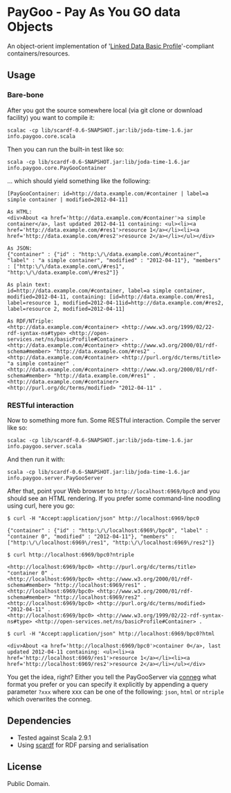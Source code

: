 # PayGoo - Pay As You GO data Objects

An object-orient implementation of '[Linked Data Basic Profile](http://www.w3.org/Submission/2012/SUBM-ldbp-20120326/ "Linked Data Basic Profile 1.0")'-compliant containers/resources.

## Usage

### Bare-bone 

After you got the source somewhere local (via git clone or download facility) you want to compile it:

	scalac -cp lib/scardf-0.6-SNAPSHOT.jar:lib/joda-time-1.6.jar info.paygoo.core.scala

Then you can run the built-in test like so:

	scala -cp lib/scardf-0.6-SNAPSHOT.jar:lib/joda-time-1.6.jar info.paygoo.core.PayGooContainer

... which should yield something like the following:

	[PayGooContainer: id=http://data.example.com/#container | label=a simple container | modified=2012-04-11]

	As HTML:
	<div>About <a href='http://data.example.com/#container'>a simple container</a>, last updated 2012-04-11 containing: <ul><li><a href='http://data.example.com/#res1'>resource 1</a></li><li><a href='http://data.example.com/#res2'>resource 2</a></li></ul></div>

	As JSON:
	{"container" : {"id" : "http:\/\/data.example.com\/#container", "label" : "a simple container", "modified" : "2012-04-11"}, "members" : ["http:\/\/data.example.com\/#res1", "http:\/\/data.example.com\/#res2"]}

	As plain text:
	id=http://data.example.com/#container, label=a simple container, modified=2012-04-11, containing: [id=http://data.example.com/#res1, label=resource 1, modified=2012-04-11id=http://data.example.com/#res2, label=resource 2, modified=2012-04-11]

	As RDF/NTriple:
	<http://data.example.com/#container> <http://www.w3.org/1999/02/22-rdf-syntax-ns#type> <http://open-services.net/ns/basicProfile#Container> .
	<http://data.example.com/#container> <http://www.w3.org/2000/01/rdf-schema#member> "http://data.example.com/#res2" .
	<http://data.example.com/#container> <http://purl.org/dc/terms/title> "a simple container" .
	<http://data.example.com/#container> <http://www.w3.org/2000/01/rdf-schema#member> "http://data.example.com/#res1" .
	<http://data.example.com/#container> <http://purl.org/dc/terms/modified> "2012-04-11" .

### RESTful interaction

Now to something more fun. Some RESTful interaction. Compile the server like so:

	scalac -cp lib/scardf-0.6-SNAPSHOT.jar:lib/joda-time-1.6.jar info.paygoo.server.scala

And then run it with:

	scala -cp lib/scardf-0.6-SNAPSHOT.jar:lib/joda-time-1.6.jar info.paygoo.server.PayGooServer

After that, point your Web browser to `http://localhost:6969/bpc0` and you should see an HTML rendering. If you prefer some command-line noodling using curl, here you go:

	$ curl -H "Accept:application/json" http://localhost:6969/bpc0
	
	{"container" : {"id" : "http:\/\/localhost:6969\/bpc0", "label" : "container 0", "modified" : "2012-04-11"}, "members" : ["http:\/\/localhost:6969\/res1", "http:\/\/localhost:6969\/res2"]}

	$ curl http://localhost:6969/bpc0?ntriple
	
	<http://localhost:6969/bpc0> <http://purl.org/dc/terms/title> "container 0" .
	<http://localhost:6969/bpc0> <http://www.w3.org/2000/01/rdf-schema#member> "http://localhost:6969/res1" .
	<http://localhost:6969/bpc0> <http://www.w3.org/2000/01/rdf-schema#member> "http://localhost:6969/res2" .
	<http://localhost:6969/bpc0> <http://purl.org/dc/terms/modified> "2012-04-11" .
	<http://localhost:6969/bpc0> <http://www.w3.org/1999/02/22-rdf-syntax-ns#type> <http://open-services.net/ns/basicProfile#Container> .

	$ curl -H "Accept:application/json" http://localhost:6969/bpc0?html

	<div>About <a href='http://localhost:6969/bpc0'>container 0</a>, last updated 2012-04-11 containing: <ul><li><a href='http://localhost:6969/res1'>resource 1</a></li><li><a href='http://localhost:6969/res2'>resource 2</a></li></ul></div>
	
You get the idea, right? Either you tell the PayGooServer via [conneg](http://en.wikipedia.org/wiki/Content_negotiation "Content negotiation - Wikipedia, the free encyclopedia") what format you prefer or you can specify it explicitly by appending a query parameter `?xxx` where xxx can be one of the following: `json`, `html` or `ntriple` which overwrites the conneg.
	
	

## Dependencies

* Tested against Scala 2.9.1
* Using [scardf](http://code.google.com/p/scardf/ "Scala RDF API - Google Project Hosting") for RDF parsing and serialisation

## License

Public Domain.